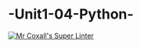 # -Unit1-04-Python-
[![Mr Coxall's Super Linter](https://github.com/ICS3U-C-Programming-John-Mikhaiel/-Unit1-04-Python/workflows/Mr%20Coxall's%20Super%20Linter/badge.svg)](https://github.com/ICS3U-C-Programming-John-Mikhaiel/-Unit1-04-Python/actions/) 
